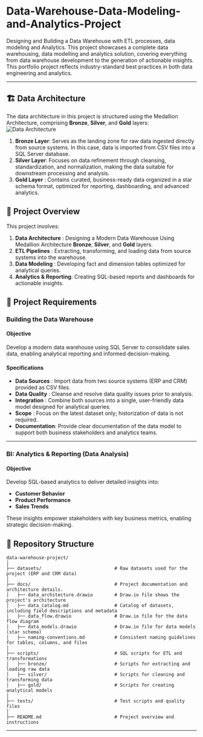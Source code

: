 # Data-Warehouse-Data-Modeling-and-Analytics-Project
Designing and Building a Data Warehouse with ETL processes, data modeling and Analytics.
This project showcases a complete data warehousing, data modelling and analytics solution, covering everything from data warehouse development to the generation of actionable insights. This portfolio project reflects industry-standard best practices in both data engineering and analytics.

---
## 🏗️ Data Architecture
The data architecture in this project is structured using the Medallion Architecture, comprising **Bronze**, **Silver**, and **Gold** layers:
![Data Architecture](docs/data_architecture.png)

1. **Bronze Layer**: Serves as the landing zone for raw data ingested directly from source systems. In this case, data is imported from CSV files into a SQL Server database.
2. **Silver Layer**: Focuses on data refinement through cleansing, standardization, and normalization, making the data suitable for downstream processing and analysis.
3. **Gold Layer**  : Contains curated, business-ready data organized in a star schema format, optimized for reporting, dashboarding, and advanced analytics.

## 📖 Project Overview
This project involves:
1. **Data Architecture**    : Designing a Modern Data Warehouse Using Medallion Architecture **Bronze**, **Silver**, and **Gold** layers.
2. **ETL Pipelines**        : Extracting, transforming, and loading data from source systems into the warehouse.
3. **Data Modeling**        : Developing fact and dimension tables optimized for analytical queries.
4. **Analytics & Reporting**: Creating SQL-based reports and dashboards for actionable insights.

## 🚀 Project Requirements

### Building the Data Warehouse 

#### Objective
Develop a modern data warehouse using SQL Server to consolidate sales data, enabling analytical reporting and informed decision-making.

#### Specifications
- **Data Sources** : Import data from two source systems (ERP and CRM) provided as CSV files.
- **Data Quality** : Cleanse and resolve data quality issues prior to analysis.
- **Integration**  : Combine both sources into a single, user-friendly data model designed for analytical queries.
- **Scope**        : Focus on the latest dataset only; historization of data is not required.
- **Documentation**: Provide clear documentation of the data model to support both business stakeholders and analytics teams.

---
### BI: Analytics & Reporting (Data Analysis)

#### Objective
Develop SQL-based analytics to deliver detailed insights into:
- **Customer Behavior**
- **Product Performance**
- **Sales Trends**

These insights empower stakeholders with key business metrics, enabling strategic decision-making.  

## 📂 Repository Structure
```
data-warehouse-project/
│
├── datasets/                           # Raw datasets used for the project (ERP and CRM data)
│
├── docs/                               # Project documentation and architecture details.
│   ├── data_architecture.drawio        # Draw.io file shows the project's architecture
│   ├── data_catalog.md                 # Catalog of datasets, including field descriptions and metadata
│   ├── data_flow.drawio                # Draw.io file for the data flow diagram
│   ├── data_models.drawio              # Draw.io file for data models (star schema)
│   ├── naming-conventions.md           # Consistent naming guidelines for tables, columns, and files
│
├── scripts/                            # SQL scripts for ETL and transformations
│   ├── bronze/                         # Scripts for extracting and loading raw data
│   ├── silver/                         # Scripts for cleaning and transforming data
│   ├── gold/                           # Scripts for creating analytical models
│
├── tests/                              # Test scripts and quality files
│
├── README.md                           # Project overview and instructions
```
---

